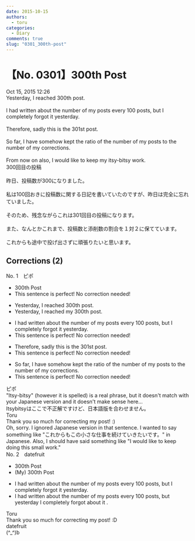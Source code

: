 ```yaml
---
date: 2015-10-15
authors:
  - toru
categories:
  - Diary
comments: true
slug: "0301_300th-post"
---
```


# 【No. 0301】300th Post
<div class="date">Oct 15, 2015 12:26</div>
<div id="post"><div id="body_show_ori">
Yesterday, I reached 300th post.<br/><br/>I had written about the number of my posts every 100 posts, but I completely forgot it yesterday.<br/><br/>Therefore, sadly this is the 301st post.<br/><br/>So far, I have somehow kept the ratio of the number of my posts to the number of my corrections.<br/><br/>From now on also, I would like to keep my itsy-bitsy work.
</div></div>

<!-- more -->

<div id="post_ja"><div id="body_show_mo">
300回目の投稿<br/><br/>昨日、投稿数が300になりました。<br/><br/>私は100回おきに投稿数に関する日記を書いていたのですが、昨日は完全に忘れていました。<br/><br/>そのため、残念ながらこれは301回目の投稿になります。<br/><br/>また、なんとかこれまで、投稿数と添削数の割合を１対２に保てています。<br/><br/>これからも途中で投げ出さずに頑張りたいと思います。
</div></div>

## Corrections (2)
<div id="block"><div class="first_name"> No. 1　<span class="just_name">ピポ</span></div><div id="block2">
<ul class="correction_field">
<li class="incorrect">300th Post</li>
<li class="corrected perfect">This sentence is perfect! No correction needed!</li>
</ul>
<ul class="correction_field">
<li class="incorrect">Yesterday, I reached 300th post.</li>
<li class="corrected correct">
Yesterday, I reached <span class="f_blue">my</span> 300th post.
</li>
</ul>
<ul class="correction_field">
<li class="incorrect">I had written about the number of my posts every 100 posts, but I completely forgot it yesterday.</li>
<li class="corrected perfect">This sentence is perfect! No correction needed!</li>
</ul>
<ul class="correction_field">
<li class="incorrect">Therefore, sadly this is the 301st post.</li>
<li class="corrected perfect">This sentence is perfect! No correction needed!</li>
</ul>
<ul class="correction_field">
<li class="incorrect">So far, I have somehow kept the ratio of the number of my posts to the number of my corrections.</li>
<li class="corrected perfect">This sentence is perfect! No correction needed!</li>
</ul>
</div><div class="name"><span class="just_name">ピポ</span><br>
"Itsy-bitsy" (however it is spelled) is a real phrase, but it doesn't match with your Japanese version and it doesn't make sense here...<br/>Itsybitsyはここで不正解ですけど、日本語版を合わせません。
</div>
<div class="name"><span class="just_name">Toru</span><br>
Thank you so much for correcting my post! :)<br/>Oh, sorry. I ignored Japanese version in that sentence. I wanted to say something like "これからもこの小さな仕事を続けていきたいです。" in Japanese. Also, I should have said something like "I would like to keep doing this small work."
</div>
</div>
<div id="block"><div class="first_name"> No. 2　<span class="just_name">datefruit</span></div><div id="block2">
<ul class="correction_field">
<li class="incorrect">300th Post</li>
<li class="corrected correct">
<span class="f_blue">(My)</span> 300th Post
</li>
</ul>
<ul class="correction_field">
<li class="incorrect">I had written about the number of my posts every 100 posts, but I completely forgot it yesterday.</li>
<li class="corrected correct">
I had written about the number of my posts every 100 posts, but <span class="f_blue">yesterday</span> I completely forgot<span class="f_blue"> about </span>it .
</li>
</ul>
</div><div class="name"><span class="just_name">Toru</span><br>
Thank you so much for correcting my post! :D
</div>
<div class="name"><span class="just_name">datefruit</span><br>
(^_^)b
</div>
</div>
